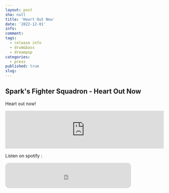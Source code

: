 ```yaml
---
layout: post
sha: null
title: 'Heart Out Now'
date: '2022-12-01'
info: 
comment: 
tags:
  - release info
  - drum&bass
  - dreampop
categories:
  - press
published: true
slug: 
---
```


## Spark's Fighter Squadron - Heart Out Now

Heart out now!
<iframe style="border: 0; width: 100%; height: 120px;" src="https://bandcamp.com/EmbeddedPlayer/album=3949055209/size=large/bgcol=333333/linkcol=0f91ff/tracklist=false/artwork=small/transparent=true/" seamless><a href="https://sparkdnb.bandcamp.com/album/heart-single-2022-late">Heart (Single 2022 Late) by SFSQ</a></iframe>

Listen on spotify :
<iframe style="border-radius:12px" src="https://open.spotify.com/embed/album/3OLptrFkuuS4ouPTNWoAol?utm_source=generator&theme=0" width="400" height="80" frameBorder="0" allowfullscreen="" allow="autoplay; clipboard-write; encrypted-media; fullscreen; picture-in-picture" loading="lazy"></iframe>